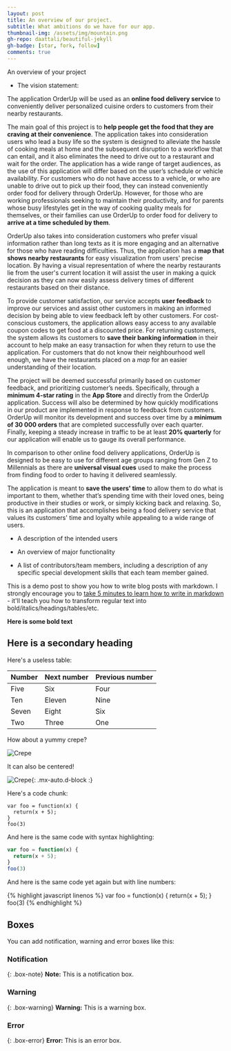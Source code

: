 ```yaml
---
layout: post
title: An overview of our project.
subtitle: What ambitions do we have for our app.
thumbnail-img: /assets/img/mountain.png
gh-repo: daattali/beautiful-jekyll
gh-badge: [star, fork, follow]
comments: true
---
```


An overview of your project


- The vision statement:

The application OrderUp will be used as an **online food delivery service** to conveniently deliver personalized cuisine orders to customers from their nearby restaurants.  

The main goal of this project is to **help people get the food that they are craving at their convenience**. The application takes into consideration users who lead a busy life so the system is designed to alleviate the hassle of cooking meals at home and the subsequent disruption to a workflow that can entail, and it also eliminates the need to drive out to a restaurant and wait for the order. The application has a wide range of target audiences, as the use of this application will differ based on the user’s schedule or vehicle availability. For customers who do not have access to a vehicle, or who are unable to drive out to pick up their food, they can instead conveniently order food for delivery through OrderUp. However, for those who are working professionals seeking to maintain their productivity, and for parents whose busy lifestyles get in the way of cooking quality meals for themselves, or their families can use OrderUp to order food for delivery to **arrive at a time scheduled by them**.  

OrderUp also takes into consideration customers who prefer visual information rather than long texts as it is more engaging and an alternative for those who have reading difficulties. Thus, the application has a **map that shows nearby restaurants** for easy visualization from users' precise location. By having a visual representation of where the nearby restaurants lie from the user's current location it will assist the user in making a quick decision as they can now easily assess delivery times of different restaurants based on their distance. 

To provide customer satisfaction, our service accepts **user feedback** to improve our services and assist other customers in making an informed decision by being able to view feedback left by other customers. For cost-conscious customers, the application allows easy access to any available coupon codes to get food at a discounted price. For returning customers, the system allows its customers to **save their banking information** in their account to help make an easy transaction for when they return to use the application. For customers that do not know their neighbourhood well enough, we have the restaurants placed on a *map* for an easier understanding of their location.  

The project will be deemed successful primarily based on customer feedback, and prioritizing customer’s needs. Specifically, through a **minimum 4-star rating** in the **App Store** and directly from the OrderUp application. Success will also be determined by how quickly modifications in our product are implemented in response to feedback from customers. OrderUp will monitor its development and success over time by a **minimum of 30 000 orders** that are completed successfully over each quarter. Finally, keeping a steady increase in traffic to be at least **20% quarterly** for our application will enable us to gauge its overall performance.  

In comparison to other online food delivery applications, OrderUp is designed to be easy to use for different age groups ranging from Gen Z to Millennials as there are **universal visual cues** used to make the process from finding food to order to having it delivered seamlessly.  

The application is meant to **save the users' time** to allow them to do what is important to them, whether that’s spending time with their loved ones, being productive in their studies or work, or simply kicking back and relaxing. So, this is an application that accomplishes being a food delivery service that values its customers' time and loyalty while appealing to a wide range of users. 





- A description of the intended users


- An overview of major functionality


- A list of contributors/team members, including a description of any specific special development skills that each team member gained.


This is a demo post to show you how to write blog posts with markdown.  I strongly encourage you to [take 5 minutes to learn how to write in markdown](https://markdowntutorial.com/) - it'll teach you how to transform regular text into bold/italics/headings/tables/etc.

**Here is some bold text**

## Here is a secondary heading

Here's a useless table:

| Number | Next number | Previous number |
| :------ |:--- | :--- |
| Five | Six | Four |
| Ten | Eleven | Nine |
| Seven | Eight | Six |
| Two | Three | One |


How about a yummy crepe?

![Crepe](https://s3-media3.fl.yelpcdn.com/bphoto/cQ1Yoa75m2yUFFbY2xwuqw/348s.jpg)

It can also be centered!

![Crepe](https://s3-media3.fl.yelpcdn.com/bphoto/cQ1Yoa75m2yUFFbY2xwuqw/348s.jpg){: .mx-auto.d-block :}

Here's a code chunk:

~~~
var foo = function(x) {
  return(x + 5);
}
foo(3)
~~~

And here is the same code with syntax highlighting:

```javascript
var foo = function(x) {
  return(x + 5);
}
foo(3)
```

And here is the same code yet again but with line numbers:

{% highlight javascript linenos %}
var foo = function(x) {
  return(x + 5);
}
foo(3)
{% endhighlight %}

## Boxes
You can add notification, warning and error boxes like this:

### Notification

{: .box-note}
**Note:** This is a notification box.

### Warning

{: .box-warning}
**Warning:** This is a warning box.

### Error

{: .box-error}
**Error:** This is an error box.
